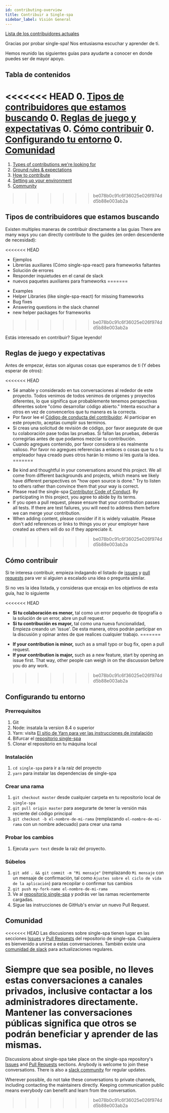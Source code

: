 ```yaml
---
id: contributing-overview
title: Contribuir a Single-spa
sidebar_label: Visión General
---
```


[Lista de los contribuidores actuales](/contributors)

Gracias por probar single-spa! Nos entusiasma escuchar y aprender de ti.

Hemos reunido las siguientes guías para ayudarte a conocer en donde puedes ser de mayor apoyo.

## Tabla de contenidos

<<<<<<< HEAD
0. [Tipos de contribuidores que estamos buscando](#tipos-de-contribuidores-que-estamos-buscando)
0. [Reglas de juego y expectativas](#reglas-de-juego-y-expectativas)
0. [Cómo contribuir](#cómo-contribuir)
0. [Configurando tu entorno](#configurando-tu-entorno)
0. [Comunidad](#comunidad)
=======
1. [Types of contributions we're looking for](#types-of-contributions-were-looking-for)
1. [Ground rules & expectations](#ground-rules-expectations)
1. [How to contribute](#how-to-contribute)
1. [Setting up your environment](#setting-up-your-environment)
1. [Community](#community)
>>>>>>> be078b0c91c6f36025e026f974dd5b88e003ab2a

## Tipos de contribuidores que estamos buscando

Existen multiples maneras de contribuir directamente a las guias 
There are many ways you can directly contribute to the guides (en orden descendente de necesidad):

<<<<<<< HEAD
* Ejemplos
* Librerías auxiliares (Cómo single-spa-react) para frameworks faltantes
* Solución de errores
* Responder inquietudes en el canal de slack
* nuevos paquetes auxiliares para frameworks
=======
- Examples
- Helper Libraries (like single-spa-react) for missing frameworks
- Bug fixes
- Answering questions in the slack channel
- new helper packages for frameworks
>>>>>>> be078b0c91c6f36025e026f974dd5b88e003ab2a

Estás interesado en contribuir? Sigue leyendo!

## Reglas de juego y expectativas

Antes de empezar, éstas son algunas cosas que esperamos de ti (Y debes esperar de otros):

<<<<<<< HEAD
* Sé amable y considerado en tus conversaciones al rededor de este proyecto. Todos venimos de todos venimos de orígenes y proyectos diferentes, lo que significa que probablemente tenemos perspectivas diferentes sobre "cómo desarrollar código abierto." Intenta escuchar a otros en vez de convencerlos que tu manera es la correcta.
* Por favor lee el [Código de conducta del contribuidor](/docs/code-of-conduct/). Al participar en este proyecto, aceptas cumplir sus terminos.
* Si creas una solicitud de revisión de código, por favor asegurate de que tu colaboración pase todas las pruebas. Si fallan las pruebas, deberás corregirlas antes de que podamos mezclar tu contribución.
* Cuando agregues contenido, por favor considera si es realmente valioso. Por favor no agregues referencias a enlaces o cosas que tu o tu empleador haya creado pues otros harán lo mismo si les gusta la idea.
=======
- Be kind and thoughtful in your conversations around this project. We all come from different backgrounds and projects, which means we likely have different perspectives on "how open source is done." Try to listen to others rather than convince them that your way is correct.
- Please read the single-spa [Contributor Code of Conduct](/docs/code-of-conduct/). By participating in this project, you agree to abide by its terms.
- If you open a pull request, please ensure that your contribution passes all tests. If there are test failures, you will need to address them before we can merge your contribution.
- When adding content, please consider if it is widely valuable. Please don't add references or links to things you or your employer have created as others will do so if they appreciate it.
>>>>>>> be078b0c91c6f36025e026f974dd5b88e003ab2a

## Cómo contribuir

Si te interesa contribuir, empieza indagando el listado de [issues](https://github.com/single-spa/single-spa/issues) y [pull requests](https://github.com/single-spa/single-spa/pulls) para ver si alguien a escalado una idea o pregunta similar.

Si no ves la idea listada, y consideras que encaja en los objetivos de esta guía, haz lo siguiente

<<<<<<< HEAD
* **Si tu colaboración es menor,** tal como un error pequeño de tipografía o la solución de un error, abre un pull request.
* **Si tu contribución es mayor,** tal como una nueva funcionalidad, Empieza creando un 'issue'. De esta manera, otros podrán  participar en la discusión y opinar antes de que realices cualquier trabajo.
=======
- **If your contribution is minor,** such as a small typo or bug fix, open a pull request.
- **If your contribution is major,** such as a new feature, start by opening an issue first. That way, other people can weigh in on the discussion before you do any work.
>>>>>>> be078b0c91c6f36025e026f974dd5b88e003ab2a

## Configurando tu entorno

### Prerrequisitos

1. Git
1. Node: insatala la version 8.4 o superior
1. Yarn: visita [El sitio de Yarn para ver las instrucciones de instalación](https://yarnpkg.com/lang/en/docs/install/)
1. Bifurcar el [repositorio single-spa](https://github.com/single-spa/single-spa)
1. Clonar el repositorio en tu máquina local

### Instalación

1. `cd single-spa` para ir a la raíz del proyecto
1. `yarn` para instalar las dependencias de single-spa

### Crear una rama

1. `git checkout master` desde cualquier carpeta en tu repositorio local de `single-spa` 
1. `git pull origin master` para asegurarte de tener la versión más reciente del código principal
1. `git checkout -b el-nombre-de-mi-rama` (remplazando `el-nombre-de-mi-rama` con un nombre adecuado) para crear una rama

### Probar los cambios

1. Ejecuta `yarn test` desde la raíz del proyecto.

### Súbelos

1. `git add . && git commit -m "Mi mensaje"` (remplazando `Mi mensaje` con un mensaje de confirmación, tal como `Ajustes sobre el ciclo de vida de la aplicación`) para recopilar o confirmar tus cambios
1. `git push my-fork-name el-nombre-de-mi-rama`
1. Ve al [repositorio single-spa](https://github.com/single-spa/single-spa) y podrás ver las ramas recientemente cargadas.
1. Sigue las instrucciones de GitHub's enviar un nuevo Pull Request.

## Comunidad

<<<<<<< HEAD
Las discusiones sobre single-spa tienen lugar en las secciones [Issues](https://github.com/single-spa/single-spa/issues) y [Pull Requests](https://github.com/single-spa/single-spa/pulls) del repositorio de single-spa. Cualquiera es bienvenido a unirse a estas conversaciones. También existe una [comunidad de slack](https://join.slack.com/t/single-spa/shared_invite/enQtODAwNTIyMzc4OTE1LWUxMTUwY2M1MTY0ZGMzOTUzMGNkMzI1NzRiYzYwOWM1MTEzZDM1NDAyNWM3ZmViOTAzZThkMDcwMWZmNTFmMWQ) para actualizaciones regulares.

Siempre que sea posible, no lleves estas conversaciones a canales privados, inclusive contactar a los administradores directamente. Mantener las conversaciones públicas significa que otros se podrán beneficiar y aprender de las mismas.
=======
Discussions about single-spa take place on the single-spa repository's [Issues](https://github.com/single-spa/single-spa/issues) and [Pull Requests](https://github.com/single-spa/single-spa/pulls) sections. Anybody is welcome to join these conversations. There is also a [slack community](https://join.slack.com/t/single-spa/shared_invite/zt-mafdeybq-0v1aIm3KKaqyVCT2xeny3Q) for regular updates.

Wherever possible, do not take these conversations to private channels, including contacting the maintainers directly. Keeping communication public means everybody can benefit and learn from the conversation.
>>>>>>> be078b0c91c6f36025e026f974dd5b88e003ab2a
